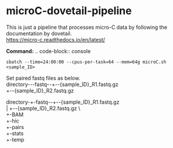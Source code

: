 # microC-dovetail-pipeline
This is just a pipeline that processes micro-C data by following the documentation by dovetail. \
https://micro-c.readthedocs.io/en/latest/ 

   **Command:**
   .. code-block:: console
   
    sbatch --time=24:00:00 --cpus-per-task=64 --mem=64g microC.sh <sample_ID>

Set paired fastq files as below. \
directory---fastq--+--{sample_ID}_R1.fastq.gz \
                   +--{sample_ID}_R2.fastq.gz


directory-+-fastq--+--{sample_ID}_R1.fastq.gz \
          |        +--{sample_ID}_R2.fastq.gz \                
          +-BAM    \
          +-hic    \
          +-pairs  \
          +-stats  \
          +-temp

